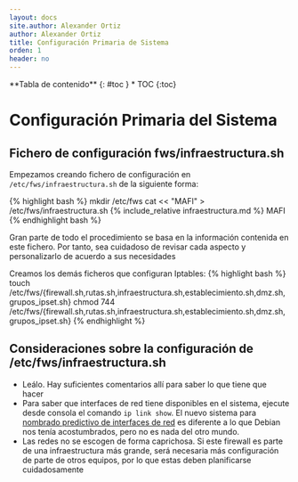 ```yaml
---
layout: docs
site.author: Alexander Ortiz
author: Alexander Ortiz
title: Configuración Primaria de Sistema
orden: 1
header: no
---
```


<div class="panel radius" markdown="1">
**Tabla de contenido**
{: #toc }
*  TOC
{:toc}
</div>

# Configuración Primaria del Sistema

## Fichero de configuración fws/infraestructura.sh
Empezamos creando fichero de configuración en `/etc/fws/infraestructura.sh` de la siguiente forma:

{% highlight bash %}
mkdir /etc/fws
cat << "MAFI" > /etc/fws/infraestructura.sh
{% include_relative infraestructura.md %}
MAFI
{% endhighlight bash %}

Gran parte de todo el procedimiento se basa en la información contenida en este fichero. Por tanto, sea cuidadoso de revisar cada aspecto y personalizarlo de acuerdo a sus necesidades

Creamos los demás ficheros que configuran Iptables:
{% highlight bash %}
touch /etc/fws/{firewall.sh,rutas.sh,infraestructura.sh,establecimiento.sh,dmz.sh,grupos_ipset.sh}
chmod 744 /etc/fws/{firewall.sh,rutas.sh,infraestructura.sh,establecimiento.sh,dmz.sh,grupos_ipset.sh}
{% endhighlight %}

## Consideraciones sobre la configuración de /etc/fws/infraestructura.sh
* Leálo. Hay suficientes comentarios allí para saber lo que tiene que hacer
* Para saber que interfaces de red tiene disponibles en el sistema, ejecute desde consola el comando `ip link show`. El nuevo sistema para [nombrado predictivo de interfaces de red](https://wiki.debian.org/NetworkConfiguration#Predictable_Network_Interface_Names) es diferente a lo que Debian nos tenía acostumbrados, pero no es nada del otro mundo. 
* Las redes no se escogen de forma caprichosa. Si este firewall es parte de una infraestructura más grande, será necesaria más configuración de parte de otros equipos, por lo que estas deben planificarse cuidadosamente 
